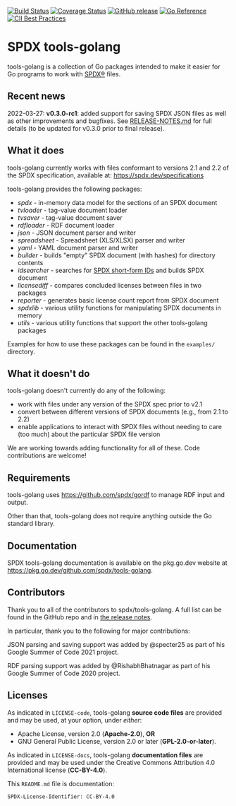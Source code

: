 [![Build Status](https://github.com/spdx/tools-golang/workflows/build/badge.svg)](https://github.com/spdx/tools-golang/actions)
[![Coverage Status](https://coveralls.io/repos/github/spdx/tools-golang/badge.svg)](https://coveralls.io/github/spdx/tools-golang)
[![GitHub release](https://img.shields.io/github/release/spdx/tools-golang.svg)](https://github.com/spdx/tools-golang/releases/latest)
[![Go Reference](https://pkg.go.dev/badge/github.com/spdx/tools-golang.svg)](https://pkg.go.dev/github.com/spdx/tools-golang)
[![CII Best Practices](https://bestpractices.coreinfrastructure.org/projects/5710/badge)](https://bestpractices.coreinfrastructure.org/projects/5710)

# SPDX tools-golang

tools-golang is a collection of Go packages intended to make it easier for
Go programs to work with [SPDX®](https://spdx.dev/) files.

## Recent news

2022-03-27: **v0.3.0-rc1**: added support for saving SPDX JSON files as well as
other improvements and bugfixes. See [RELEASE-NOTES.md](./RELEASE-NOTES.md)
for full details (to be updated for v0.3.0 prior to final release).

## What it does

tools-golang currently works with files conformant to versions 2.1 and 2.2
of the SPDX specification, available at: https://spdx.dev/specifications

tools-golang provides the following packages:

* *spdx* - in-memory data model for the sections of an SPDX document
* *tvloader* - tag-value document loader
* *tvsaver* - tag-value document saver
* *rdfloader* - RDF document loader
* *json* - JSON document parser and writer
* *spreadsheet* - Spreadsheet (XLS/XLSX) parser and writer
* *yaml* - YAML document parser and writer
* *builder* - builds "empty" SPDX document (with hashes) for directory contents
* *idsearcher* - searches for [SPDX short-form IDs](https://spdx.org/ids/) and builds SPDX document
* *licensediff* - compares concluded licenses between files in two packages
* *reporter* - generates basic license count report from SPDX document
* *spdxlib* - various utility functions for manipulating SPDX documents in memory
* *utils* - various utility functions that support the other tools-golang packages

Examples for how to use these packages can be found in the `examples/`
directory.

## What it doesn't do

tools-golang doesn't currently do any of the following:

* work with files under any version of the SPDX spec prior to v2.1
* convert between different versions of SPDX documents (e.g., from 2.1 to 2.2)
* enable applications to interact with SPDX files without needing to care
  (too much) about the particular SPDX file version

We are working towards adding functionality for all of these. Code contributions
are welcome!

## Requirements

tools-golang uses https://github.com/spdx/gordf to manage RDF input and output.

Other than that, tools-golang does not require anything outside the Go standard
library.

## Documentation

SPDX tools-golang documentation is available on the pkg.go.dev website at https://pkg.go.dev/github.com/spdx/tools-golang.

## Contributors

Thank you to all of the contributors to spdx/tools-golang. A full list can be
found in the GitHub repo and in [the release notes](RELEASE-NOTES.md).

In particular, thank you to the following for major contributions:

JSON parsing and saving support was added by @specter25 as part of his Google
Summer of Code 2021 project.

RDF parsing support was added by @RishabhBhatnagar as part of his Google Summer
of Code 2020 project.

## Licenses

As indicated in `LICENSE-code`, tools-golang **source code files** are
provided and may be used, at your option, under *either*:
* Apache License, version 2.0 (**Apache-2.0**), **OR**
* GNU General Public License, version 2.0 or later (**GPL-2.0-or-later**).

As indicated in `LICENSE-docs`, tools-golang **documentation files** are
provided and may be used under the Creative Commons Attribution
4.0 International license (**CC-BY-4.0**).

This `README.md` file is documentation:

`SPDX-License-Identifier: CC-BY-4.0`
